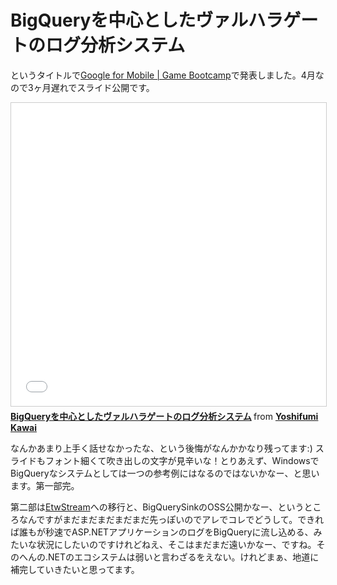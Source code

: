 # BigQueryを中心としたヴァルハラゲートのログ分析システム

というタイトルで[Google for Mobile | Game Bootcamp](https://events.withgoogle.com/google-for-mobile-game-boot-camp-tokyo/)で発表しました。4月なので3ヶ月遅れでスライド公開です。

<iframe src="//www.slideshare.net/slideshow/embed_code/key/dcoplrKYrwc1hP" width="595" height="485" frameborder="0" marginwidth="0" marginheight="0" scrolling="no" style="border:1px solid #CCC; border-width:1px; margin-bottom:5px; max-width: 100%;" allowfullscreen> </iframe> <div style="margin-bottom:5px"> <strong> <a href="//www.slideshare.net/neuecc/bigquery-64082920" title="BigQueryを中心としたヴァルハラゲートのログ分析システム" target="_blank">BigQueryを中心としたヴァルハラゲートのログ分析システム</a> </strong> from <strong><a href="//www.slideshare.net/neuecc" target="_blank">Yoshifumi Kawai</a></strong> </div>

なんかあまり上手く話せなかったな、という後悔がなんかかなり残ってます:) スライドもフォント細くて吹き出しの文字が見辛いな！とりあえず、WindowsでBigQueryなシステムとしては一つの参考例にはなるのではないかなー、と思います。第一部完。

第二部は[EtwStream](https://github.com/neuecc/EtwStream)への移行と、BigQuerySinkのOSS公開かなー、というところなんですがまだまだまだまだまだ先っぽいのでアレでコレでどうして。できれば誰もが秒速でASP.NETアプリケーションのログをBigQueryに流し込める、みたいな状況にしたいのですけれどねえ、そこはまだまだ遠いかなー、ですね。そのへんの.NETのエコシステムは弱いと言わざるをえない。けれどまぁ、地道に補完していきたいと思ってます。